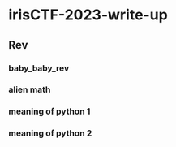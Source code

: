 # irisCTF-2023-write-up

## Rev  
### baby_baby_rev  
### alien math
### meaning of python 1   
### meaning of python 2  
